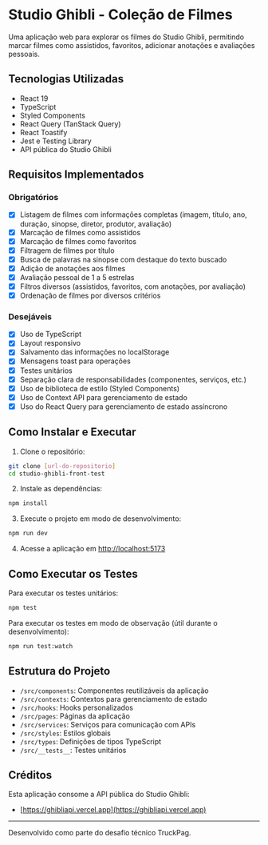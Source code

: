# Studio Ghibli - Coleção de Filmes

Uma aplicação web para explorar os filmes do Studio Ghibli, permitindo marcar filmes como assistidos, favoritos, adicionar anotações e avaliações pessoais.

## Tecnologias Utilizadas

- React 19
- TypeScript
- Styled Components
- React Query (TanStack Query)
- React Toastify
- Jest e Testing Library
- API pública do Studio Ghibli

## Requisitos Implementados

### Obrigatórios
- [x] Listagem de filmes com informações completas (imagem, título, ano, duração, sinopse, diretor, produtor, avaliação)
- [x] Marcação de filmes como assistidos
- [x] Marcação de filmes como favoritos
- [x] Filtragem de filmes por título
- [x] Busca de palavras na sinopse com destaque do texto buscado
- [x] Adição de anotações aos filmes
- [x] Avaliação pessoal de 1 a 5 estrelas
- [x] Filtros diversos (assistidos, favoritos, com anotações, por avaliação)
- [x] Ordenação de filmes por diversos critérios

### Desejáveis
- [x] Uso de TypeScript
- [x] Layout responsivo
- [x] Salvamento das informações no localStorage
- [x] Mensagens toast para operações
- [x] Testes unitários
- [x] Separação clara de responsabilidades (componentes, serviços, etc.)
- [x] Uso de biblioteca de estilo (Styled Components)
- [x] Uso de Context API para gerenciamento de estado
- [x] Uso do React Query para gerenciamento de estado assíncrono

## Como Instalar e Executar

1. Clone o repositório:
```bash
git clone [url-do-repositorio]
cd studio-ghibli-front-test
```

2. Instale as dependências:
```bash
npm install
```

3. Execute o projeto em modo de desenvolvimento:
```bash
npm run dev
```

4. Acesse a aplicação em [http://localhost:5173](http://localhost:5173)

## Como Executar os Testes

Para executar os testes unitários:

```bash
npm test
```

Para executar os testes em modo de observação (útil durante o desenvolvimento):

```bash
npm run test:watch
```

## Estrutura do Projeto

- `/src/components`: Componentes reutilizáveis da aplicação
- `/src/contexts`: Contextos para gerenciamento de estado
- `/src/hooks`: Hooks personalizados
- `/src/pages`: Páginas da aplicação
- `/src/services`: Serviços para comunicação com APIs
- `/src/styles`: Estilos globais
- `/src/types`: Definições de tipos TypeScript
- `/src/__tests__`: Testes unitários

## Créditos

Esta aplicação consome a API pública do Studio Ghibli:
- [https://ghibliapi.vercel.app](https://ghibliapi.vercel.app)

---

Desenvolvido como parte do desafio técnico TruckPag.
